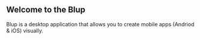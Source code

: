 ## Welcome to the Blup

Blup is a desktop application that allows you to create mobile apps (Andriod & iOS) visually.
